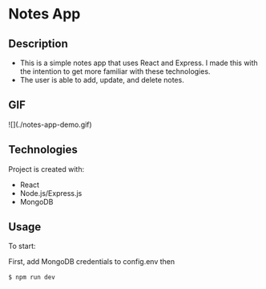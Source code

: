 <h1>Notes App </h1>

<h2>Description</h2>
<ul>
  <li>This is a simple notes app that uses React and Express. I made this with the intention to get more familiar with these technologies.</li>
  <li>The user is able to add, update, and delete notes.</li>
</ul>

<h2>GIF</h2>
![](./notes-app-demo.gif)

<h2>Technologies</h2>
Project is created with:
<ul>
  <li>React</li>
  <li>Node.js/Express.js</li>
  <li>MongoDB</li>
</ul>

<h2>Usage</h2>
To start:

First, add MongoDB credentials to config.env then

```
$ npm run dev
```


